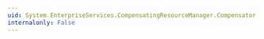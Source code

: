 ```yaml
---
uid: System.EnterpriseServices.CompensatingResourceManager.Compensator.Clerk
internalonly: False
---
```

